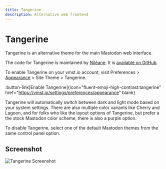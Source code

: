 ```yaml
---
title: Tangerine
description: Alternative web frontend
---
```


# Tangerine

Tangerine is an alternative theme for the main Mastodon web interface.

The code for Tangerine is maintained by [Niléane](https://vmst.io/@nileane@nileane.fr).
It is [available on GitHub](https://github.com/nileane/TangerineUI-for-Mastodon).

To enable Tangerine on your vmst.io account, visit Preferences > [Appearance](https://vmst.io/settings/preferences/appearance) > Site Theme > Tangerine.

:button-link[Enable Tangerine]{icon="fluent-emoji-high-contrast:tangerine" href="https://vmst.io/settings/preferences/appearance" blank}

Tangerine will automatically switch between dark and light mode based on your system settings.
There are also multiple color variants like Cherry and Lagoon, and for folks who like the layout options of Tangerine, but prefer a the stock Mastodon color scheme, there is also a purple option.

To disable Tangerine, select one of the default Mastodon themes from the same control panel option.

## Screenshot

![Tangerine Screenshot](/tangerine-screenshot.png)
